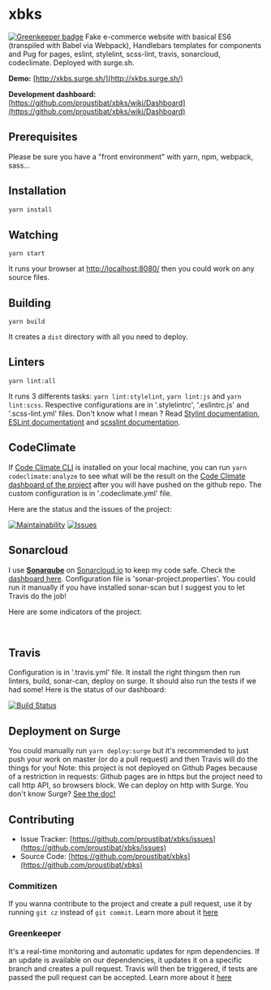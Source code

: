 # xbks

[![Greenkeeper badge](https://badges.greenkeeper.io/proustibat/xbks.svg)](https://greenkeeper.io/)
Fake e-commerce website with basical ES6 (transpiled with Babel via Webpack), Handlebars templates for components and Pug for pages, eslint, stylelint, scss-lint, travis, sonarcloud, codeclimate. 
Deployed with surge.sh.

**Demo:** [http://xkbs.surge.sh/](http://xkbs.surge.sh/)

**Development dashboard:** [https://github.com/proustibat/xbks/wiki/Dashboard](https://github.com/proustibat/xbks/wiki/Dashboard)

## Prerequisites
Please be sure you have a "front environment" with yarn, npm, webpack, sass...

## Installation
```bash
yarn install
```

## Watching
```
yarn start
```
It runs your browser at [http://localhost:8080/](http://localhost:8080/) then you could work on any source files.

## Building
```
yarn build
```
It creates a `dist` directory with all you need to deploy.

## Linters
```
yarn lint:all 
```
It runs 3 differents tasks: `yarn lint:stylelint`, `yarn lint:js` and `yarn lint:scss`.
Respective configurations are in '.stylelintrc', '.eslintrc.js' and '.scss-lint.yml' files.
Don't know what I mean ? Read [Stylint documentation](https://stylelint.io/), [ESLint documentationt](https://eslint.org/) and [scsslint documentation](https://github.com/brigade/scss-lint/blob/master/README.md).


## CodeClimate
If [Code Climate CLI](https://github.com/codeclimate/codeclimate) is installed on your local machine, you can run `yarn codeclimate:analyze` to see what will be the result on the [Code Climate dashboard of the project](https://codeclimate.com/github/proustibat/xbks) after you will have pushed on the github repo.
The custom configuration is in '.codeclimate.yml' file.

Here are the status and the issues of the project:

[![Maintainability](https://api.codeclimate.com/v1/badges/429061f29db6bc8f6015/maintainability)](https://codeclimate.com/github/proustibat/xbks/maintainability)
[![Issues](https://img.shields.io/codeclimate/issues/github/proustibat/xbks.svg)](https://codeclimate.com/github/proustibat/xbks/issues)

## Sonarcloud
I use **[Sonarqube](https://www.sonarqube.org/)** on [Sonarcloud.io](https://about.sonarcloud.io/get-started/) to keep my code safe.
Check the [dashboard here](https://sonarcloud.io/dashboard?id=prstbt.xbks).
Configuration file is 'sonar-project.properties'.
You could run it manually if you have installed sonar-scan but I suggest you to let Travis do the job!

Here are some indicators of the project:

<a href="https://sonarcloud.io/component_measures?id=prstbt.xbks&metric=open_issues" target="_blank"><img src="https://sonarcloud.io/api/badges/measure?key=prstbt.xbks&metric=open_issues" alt="" /></a>
<a href="https://sonarcloud.io/component_measures?id=prstbt.xbks&metric=code_smells" target="_blank"><img src="https://sonarcloud.io/api/badges/measure?key=prstbt.xbks&metric=code_smells" alt="" /></a>
<a href="https://sonarcloud.io/component_measures?id=prstbt.xbks&metric=sqale_index" target="_blank"><img src="https://sonarcloud.io/api/badges/measure?key=prstbt.xbks&metric=sqale_index" alt="" /></a>
<a href="https://sonarcloud.io/component_measures?id=prstbt.xbks&metric=comment_lines_density" target="_blank"><img src="https://sonarcloud.io/api/badges/measure?key=prstbt.xbks&metric=comment_lines_density" alt="" /></a>

## Travis 
Configuration is in '.travis.yml' file. It install the right thingsm then run linters, build, sonar-can, deploy on surge. 
It should also run the tests if we had some!
Here is the status of our dashboard:

[![Build Status](https://travis-ci.org/proustibat/xbks.svg?branch=master)](https://travis-ci.org/proustibat/xbks)


## Deployment on Surge
You could manually run `yarn deploy:surge` but it's recommended to just push your work on master (or do a pull request) and then Travis will do the things for you!
Note: this project is not deployed on Github Pages because of a restriction in requests: Github pages are in https but the project need to call http API, so browsers block. 
We can deploy on http with Surge.
You don't know Surge? [See the doc!](https://surge.sh/)

## Contributing

- Issue Tracker: [https://github.com/proustibat/xbks/issues](https://github.com/proustibat/xbks/issues)
- Source Code: [https://github.com/proustibat/xbks](https://github.com/proustibat/xbks)


### Commitizen
If you wanna contribute to the project and create a pull request, use it by running `git cz` instead of `git commit`.
Learn more about it [here](https://github.com/commitizen/cz-cli)

### Greenkeeper
It's a real-time monitoring and automatic updates for npm dependencies. If an update is available on our dependencies, it updates it on a specific branch and creates a pull request. 
Travis will then be triggered, if tests are passed the pull request can be accepted.
Learn more about it [here](https://greenkeeper.io/)



